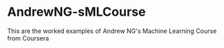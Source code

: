 # AndrewNG-sMLCourse
This are the worked examples of Andrew NG's Machine Learning Course from Coursera

